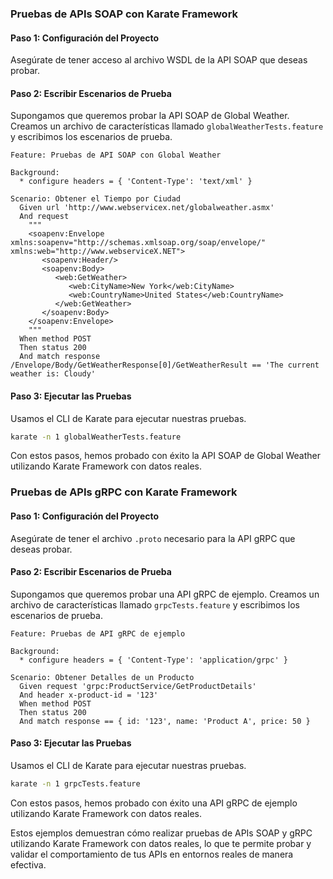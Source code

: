 ### Pruebas de APIs SOAP con Karate Framework

#### Paso 1: Configuración del Proyecto

Asegúrate de tener acceso al archivo WSDL de la API SOAP que deseas probar.

#### Paso 2: Escribir Escenarios de Prueba

Supongamos que queremos probar la API SOAP de Global Weather. Creamos un archivo de características llamado `globalWeatherTests.feature` y escribimos los escenarios de prueba.

```gherkin
Feature: Pruebas de API SOAP con Global Weather

Background:
  * configure headers = { 'Content-Type': 'text/xml' }

Scenario: Obtener el Tiempo por Ciudad
  Given url 'http://www.webservicex.net/globalweather.asmx'
  And request 
    """
    <soapenv:Envelope xmlns:soapenv="http://schemas.xmlsoap.org/soap/envelope/" xmlns:web="http://www.webserviceX.NET">
       <soapenv:Header/>
       <soapenv:Body>
          <web:GetWeather>
             <web:CityName>New York</web:CityName>
             <web:CountryName>United States</web:CountryName>
          </web:GetWeather>
       </soapenv:Body>
    </soapenv:Envelope>
    """
  When method POST
  Then status 200
  And match response /Envelope/Body/GetWeatherResponse[0]/GetWeatherResult == 'The current weather is: Cloudy'
```

#### Paso 3: Ejecutar las Pruebas

Usamos el CLI de Karate para ejecutar nuestras pruebas.

```sh
karate -n 1 globalWeatherTests.feature
```

Con estos pasos, hemos probado con éxito la API SOAP de Global Weather utilizando Karate Framework con datos reales.

### Pruebas de APIs gRPC con Karate Framework

#### Paso 1: Configuración del Proyecto

Asegúrate de tener el archivo `.proto` necesario para la API gRPC que deseas probar.

#### Paso 2: Escribir Escenarios de Prueba

Supongamos que queremos probar una API gRPC de ejemplo. Creamos un archivo de características llamado `grpcTests.feature` y escribimos los escenarios de prueba.

```gherkin
Feature: Pruebas de API gRPC de ejemplo

Background:
  * configure headers = { 'Content-Type': 'application/grpc' }

Scenario: Obtener Detalles de un Producto
  Given request 'grpc:ProductService/GetProductDetails'
  And header x-product-id = '123'
  When method POST
  Then status 200
  And match response == { id: '123', name: 'Product A', price: 50 }
```

#### Paso 3: Ejecutar las Pruebas

Usamos el CLI de Karate para ejecutar nuestras pruebas.

```sh
karate -n 1 grpcTests.feature
```

Con estos pasos, hemos probado con éxito una API gRPC de ejemplo utilizando Karate Framework con datos reales.

Estos ejemplos demuestran cómo realizar pruebas de APIs SOAP y gRPC utilizando Karate Framework con datos reales, lo que te permite probar y validar el comportamiento de tus APIs en entornos reales de manera efectiva.